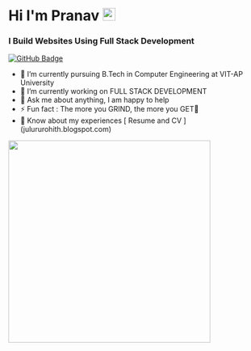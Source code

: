 <h1 >Hi I'm Pranav <img src="https://media.giphy.com/media/hvRJCLFzcasrR4ia7z/giphy.gif" width="25px"></h1></h1>
<h3>I Build Websites Using Full Stack Development </h3>
<a href="https://github.com/pranav004?tab=followers"><img src="https://img.shields.io/github/followers/pranav004?label=Followers&style=social" alt="GitHub Badge"></a>
<ul>
<li> 🌱 I’m currently pursuing B.Tech in Computer Engineering at VIT-AP University </li>
<li>🔭 I’m currently working on FULL STACK DEVELOPMENT</li> 
<li> 💬 Ask me about anything, I am happy to help </li>
<li> ⚡ Fun fact : The more you GRIND, the more you GET💫</li>
<li>📄 Know about my experiences [ Resume and CV ](julururohith.blogspot.com)</li>
</ul>
<a href="https://github-readme-stats-sigma-five.vercel.app/api/top-langs/?username=pranav004&theme=dark&layout=compact">
    <img width="400" src="https://github-readme-stats-sigma-five.vercel.app/api/top-langs/?username=pranav004&theme=dark&layout=compact" /> 
  </a>
